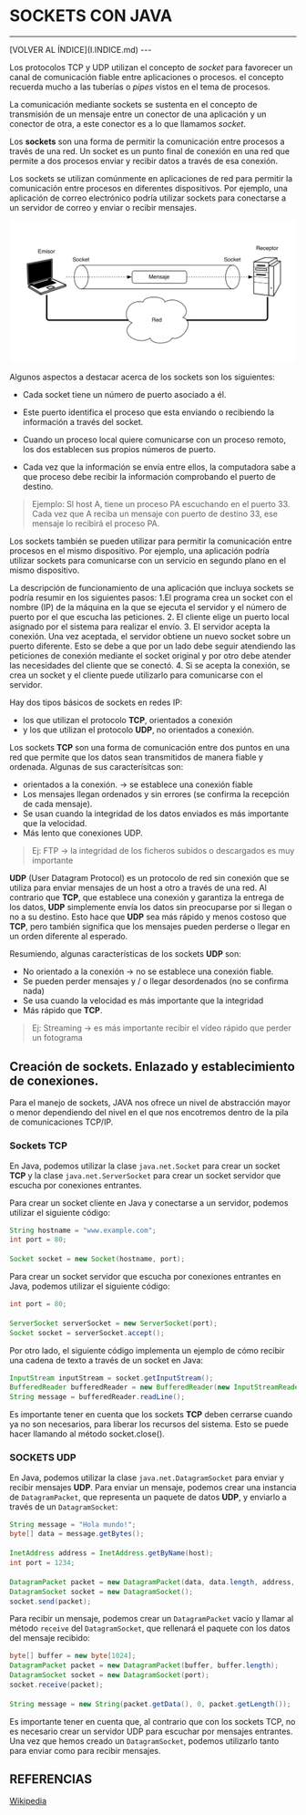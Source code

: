 # SOCKETS CON JAVA

<hr>
[VOLVER AL ÍNDICE](I.INDICE.md)
---

Los protocolos TCP y UDP utilizan el concepto de *socket* para favorecer un canal de  comunicación fiable entre aplicaciones o procesos. el concepto recuerda mucho a las tuberías o *pipes* vistos en el tema de procesos. 

La comunicación mediante sockets se sustenta en el concepto de transmisión de un mensaje entre un conector de una aplicación y un conector de otra, a este conector es a lo que llamamos *socket*. 

Los **sockets** son una forma de permitir la comunicación entre procesos a través de una red. Un socket es un punto final de conexión en una red que permite a dos procesos enviar y recibir datos a través de esa conexión.

Los sockets se utilizan comúnmente en aplicaciones de red para permitir la comunicación entre procesos en diferentes dispositivos. Por ejemplo, una aplicación de correo electrónico podría utilizar sockets para conectarse a un servidor de correo y enviar o recibir mensajes.

![COMUNICACIÓN A TRAVÉS DE SOCKETS](IMAGENES/IMG_03_04.png)

Algunos aspectos a destacar acerca de los sockets son los siguientes:

* Cada socket tiene un número de puerto asociado a él.

* Este puerto identifica el proceso que esta enviando o recibiendo la información a través del socket.

* Cuando un proceso local quiere comunicarse con un proceso remoto, los dos establecen sus propios números de puerto.

* Cada vez que la información se envía entre ellos, la computadora sabe a que proceso debe recibir la información comprobando el puerto de destino.

> Ejemplo: Sl host A, tiene un proceso PA escuchando en el puerto 33. Cada vez que  A reciba un mensaje con puerto de destino 33, ese mensaje lo recibirá el proceso PA.

Los sockets también se pueden utilizar para permitir la comunicación entre procesos en el mismo dispositivo. Por ejemplo, una aplicación podría utilizar sockets para comunicarse con un servicio en segundo plano en el mismo dispositivo.

La descripción de funcionamiento de una aplicación que incluya sockets se podría resumir en los siguientes pasos:
1.El programa crea un socket con el nombre (IP) de la máquina en la que se ejecuta el servidor y el número de puerto por el que escucha las peticiones. 
2. El cliente elige un puerto local asignado por el sistema para realizar el envío.
3. El servidor acepta la conexión. Una vez aceptada, el servidor obtiene un nuevo socket sobre un puerto diferente. Esto se debe a que por un lado debe seguir atendiendo las peticiones de conexión mediante el socket original y por otro debe atender las necesidades del cliente que se conectó.
4. Si se acepta la conexión, se crea un socket y el cliente puede utilizarlo para comunicarse con el servidor. 

Hay dos tipos básicos de sockets en redes IP: 
- los que utilizan el protocolo **TCP**, orientados a conexión
- y los que utilizan el protocolo **UDP**, no orientados a conexión.

Los sockets **TCP** son una forma de comunicación entre dos puntos en una red que permite que los datos sean transmitidos de manera fiable y ordenada. Algunas de sus caracterísitcas son:
- orientados a la conexión. → se establece una conexión fiable
- Los mensajes llegan ordenados y sin errores (se confirma la recepción de cada mensaje).
- Se usan cuando la integridad de los datos enviados es más importante que la velocidad.
- Más lento que conexiones UDP.

> Ej: FTP → la integridad de los ficheros subidos o descargados es muy importante

**UDP** (User Datagram Protocol) es un protocolo de red sin conexión que se utiliza para enviar mensajes de un host a otro a través de una red. Al contrario que **TCP**, que establece una conexión y garantiza la entrega de los datos, **UDP** simplemente envía los datos sin preocuparse por si llegan o no a su destino. Esto hace que **UDP** sea más rápido y menos costoso que **TCP**, pero también significa que los mensajes pueden perderse o llegar en un orden diferente al esperado.

Resumiendo, algunas características de los sockets **UDP** son:
- No orientado a la conexión → no se establece una conexión fiable.
- Se pueden perder mensajes y / o llegar desordenados (no se confirma nada)
- Se usa cuando la velocidad es más importante que la integridad
- Más rápido que **TCP**.

> Ej: Streaming → es más importante recibir el vídeo rápido que perder un fotograma 


## Creación de sockets. Enlazado y establecimiento de conexiones.
Para el manejo de sockets, JAVA nos ofrece un nivel de abstracción mayor o menor dependiendo del nivel en el que nos encotremos dentro de la pila de comunicaciones TCP/IP.

### Sockets TCP
En Java, podemos utilizar la clase `java.net.Socket` para crear un socket **TCP** y la clase `java.net.ServerSocket` para crear un socket servidor que escucha por conexiones entrantes.

Para crear un socket cliente en Java y conectarse a un servidor, podemos utilizar el siguiente código:

```java
String hostname = "www.example.com";
int port = 80;

Socket socket = new Socket(hostname, port);
```

Para crear un socket servidor que escucha por conexiones entrantes en Java, podemos utilizar el siguiente código:

```java
int port = 80;

ServerSocket serverSocket = new ServerSocket(port);
Socket socket = serverSocket.accept();
```

Por otro lado, el siguiente código implementa un ejemplo de cómo recibir una cadena de texto a través de un socket en Java:

```java
InputStream inputStream = socket.getInputStream();
BufferedReader bufferedReader = new BufferedReader(new InputStreamReader(inputStream));
String message = bufferedReader.readLine();
```

Es importante tener en cuenta que los sockets **TCP** deben cerrarse cuando ya no son necesarios, para liberar los recursos del sistema. Esto se puede hacer llamando al método socket.close().

### SOCKETS UDP
En Java, podemos utilizar la clase `java.net.DatagramSocket` para enviar y recibir mensajes **UDP**. Para enviar un mensaje, podemos crear una instancia de `DatagramPacket`, que representa un paquete de datos **UDP**, y enviarlo a través de un `DatagramSocket`:

```java
String message = "Hola mundo!";
byte[] data = message.getBytes();

InetAddress address = InetAddress.getByName(host);
int port = 1234;

DatagramPacket packet = new DatagramPacket(data, data.length, address, port);
DatagramSocket socket = new DatagramSocket();
socket.send(packet);
```

Para recibir un mensaje, podemos crear un `DatagramPacket` vacío y llamar al método `receive` del `DatagramSocket`, que rellenará el paquete con los datos del mensaje recibido:

```java
byte[] buffer = new byte[1024];
DatagramPacket packet = new DatagramPacket(buffer, buffer.length);
DatagramSocket socket = new DatagramSocket(port);
socket.receive(packet);

String message = new String(packet.getData(), 0, packet.getLength());
```

Es importante tener en cuenta que, al contrario que con los sockets TCP, no es necesario crear un servidor UDP para escuchar por mensajes entrantes. Una vez que hemos creado un `DatagramSocket`, podemos utilizarlo tanto para enviar como para recibir mensajes.

## REFERENCIAS

[Wikipedia](https://es.wikipedia.org/wiki/Protocolo_de_datagramas_de_usuario)

